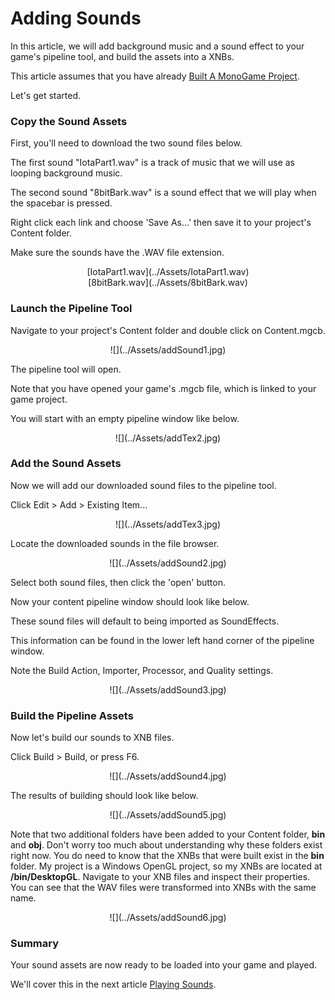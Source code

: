 


# Adding Sounds


In this article, we will add background music and a sound effect to your game's pipeline tool, and build the assets into a XNBs. 

This article assumes that you have already [Built A MonoGame Project](BuildingFirstProject.md).

Let's get started.


### Copy the Sound Assets


First, you'll need to download the two sound files below.

The first sound "IotaPart1.wav" is a track of music that we will use as looping background music.

The second sound "8bitBark.wav" is a sound effect that we will play when the spacebar is pressed.

Right click each link and choose 'Save As...' then save it to your project's Content folder.

Make sure the sounds have the .WAV file extension.


<center>[IotaPart1.wav](../Assets/IotaPart1.wav)</center>

<center>[8bitBark.wav](../Assets/8bitBark.wav)</center>


### Launch the Pipeline Tool


Navigate to your project's Content folder and double click on Content.mgcb.


<center>![](../Assets/addSound1.jpg)</center>


The pipeline tool will open. 

Note that you have opened your game's .mgcb file, which is linked to your game project.

You will start with an empty pipeline window like below.


<center>![](../Assets/addTex2.jpg)</center>


### Add the Sound Assets


Now we will add our downloaded sound files to the pipeline tool.

Click Edit > Add > Existing Item...


<center>![](../Assets/addTex3.jpg)</center>


Locate the downloaded sounds in the file browser.


<center>![](../Assets/addSound2.jpg)</center>


Select both sound files, then click the 'open' button.

Now your content pipeline window should look like below.

These sound files will default to being imported as SoundEffects.

This information can be found in the lower left hand corner of the pipeline window.

Note the Build Action, Importer, Processor, and Quality settings.


<center>![](../Assets/addSound3.jpg)</center>


### Build the Pipeline Assets


Now let's build our sounds to XNB files.

Click Build > Build, or press F6.


<center>![](../Assets/addSound4.jpg)</center>


The results of building should look like below.


<center>![](../Assets/addSound5.jpg)</center>


Note that two additional folders have been added to your Content folder, **bin** and **obj**.
Don't worry too much about understanding why these folders exist right now.
You do need to know that the XNBs that were built exist in the **bin** folder.
My project is a Windows OpenGL project, so my XNBs are located at **/bin/DesktopGL**.
Navigate to your XNB files and inspect their properties. 
You can see that the WAV files were transformed into XNBs with the same name.


<center>![](../Assets/addSound6.jpg)</center>


### Summary


Your sound assets are now ready to be loaded into your game and played.

We'll cover this in the next article [Playing Sounds](SoundPlaying.md).



